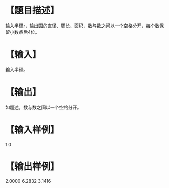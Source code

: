 # 【题目描述】
输入半径r，输出圆的直径、周长、面积，数与数之间以一个空格分开，每个数保留小数点后4位。

# 【输入】
输入半径。

# 【输出】
如题述。数与数之间以一个空格分开。

# 【输入样例】
1.0

# 【输出样例】
2.0000 6.2832 3.1416